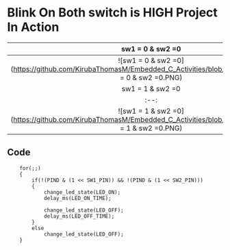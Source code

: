 # Blink On Both switch is HIGH Project In Action

|sw1 = 0 & sw2 =0|sw1 = 0 & sw2 =1|
|:--:|:--:|
|![sw1 = 0 & sw2 =0](https://github.com/KirubaThomasM/Embedded_C_Activities/blob/main/simulation/sw1 = 0 & sw2 =0.PNG)|![sw1 = 0 & sw2 =1](https://github.com/KirubaThomasM/Embedded_C_Activities/blob/main/simulation/sw1 = 0 & sw2 =1.PNG)|
|sw1 = 1 & sw2 =0|sw1 = 1 & sw2 =1|
|:--:|:--:|
|![sw1 = 1 & sw2 =0](https://github.com/KirubaThomasM/Embedded_C_Activities/blob/main/simulation/sw1 = 1 & sw2 =0.PNG)|![sw1 = 1 & sw2 =1](https://github.com/KirubaThomasM/Embedded_C_Activities/blob/main/simulation/sw1 = 1 & sw2 =1.PNG)|

## Code 
```
	for(;;)
	{
		if(!(PIND & (1 << SW1_PIN)) && !(PIND & (1 << SW2_PIN)))
		{
        	change_led_state(LED_ON);
			delay_ms(LED_ON_TIME);
		
        	change_led_state(LED_OFF);
			delay_ms(LED_OFF_TIME);	
		}
		else
			change_led_state(LED_OFF);
	}
```
